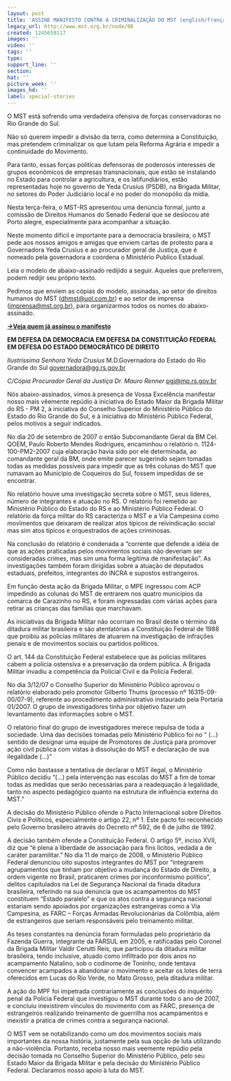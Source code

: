 ```yaml
---
layout: post
title: 'ASSINE MANIFESTO CONTRA A CRIMINALIZAÇÃO DO MST (english/français/español) '
legacy_url: http://www.mst.org.br/node/98
created: 1245659117
images: ''
video: ''
tags: ''
type: 
support_line: ''
section: 
hat: ''
picture_week: ''
images_hd: ''
label: special-stories
---
```

O MST está sofrendo uma verdadeira ofensiva de forças conservadoras no Rio Grande do Sul.

Não só querem impedir a divisão da terra, como determina a Constituição, mas pretendem criminalizar os que lutam pela Reforma Agrária e impedir a continuidade do Movimento.

Para tanto, essas forças politicas defensoras de poderosos interesses de grupos econômicos de empresas transnacionais, que estão se instalando no Estado para controlar a agricultura, e os latifundiários, estão representadas hoje no governo de Yeda Crusius (PSDB), na Brigada Militar,  no setores do Poder Judiciário local e no poder do monopólio da mídia.

Nesta terça-feira, o MST-RS apresentou uma denúncia formal, junto a comissão de Direitos Humanos do Senado Federal que se deslocou até Porto alegre, especialmente para acompanhar a situação.

Neste momento difícil e importante para a democracia brasileira, o MST pede aos nossos amigos e amigas que enviem cartas de protesto para a Governadora Yeda Crusius e ao procurador geral de Justiça, que é nomeado pela governadora e coordena o Ministério Publico Estadual.

Leia o modelo de abaixo-assinado redijido a seguir. Aqueles que preferirem, podem redijir seu próprio texto. 

Pedimos que enviem as cópias do modelo, assinadas, ao setor de direitos humanos do MST (dhmst@uol.com.br) e ao setor de imprensa (imprensa@mst.org.br), para organizarmos todos os nomes do abaixo-assinado.


<b><a href="http://www.mst.org.br/mst/pagina.php?cd=5544">->Veja quem já assinou o manifesto</a></b>


<b>EM DEFESA DA DEMOCRACIA
EM DEFESA DA CONSTITUIÇÃO FEDERAL
EM DEFESA DO ESTADO DEMOCRÁTICO DE DIREITO</b>

<i>Ilustríssima Senhora  Yeda Crusius</i>
M.D.Governadora do Estado do Rio Grande do Sul 
governadora@gg.rs.gov.br

<i>C/Cópia Procurador Geral da Justiça Dr. Mauro Renner</i>
pgj@mp.rs.gov.br

Nós abaixo-assinados, vimos à presença de Vossa Excelência manifestar nosso mais vêemente repúdio à iniciativa do Estado Maior da Brigada Militar do RS - PM 2, à iniciativa do Conselho Superior do Ministério Público do Estado do Rio Grande do Sul, e à iniciativa do Ministério Público Federal, pelos motivos a seguir indicados. 

No dia 20 de setembro de 2007 o então Subcomandante Geral da BM Cel. QOEM, Paulo Roberto Mendes Rodrigues, encaminhou o relatório n. 1124-100-PM2-2007 cuja elaboração havia sido por ele determinada, ao comandante geral da BM, onde emite parecer sugerindo sejam tomadas todas as medidas possíveis para impedir que as três colunas do MST que rumavam ao Município de Coqueiros do Sul, fossem impedidas de se encontrar. 

No relatório houve uma investigação secreta sobre o MST, seus líderes, número de integrantes e atuação no RS. O relatório foi remetido ao Ministério Público do Estado do RS e ao Ministério Público Federal. O relatório da força militar do RS caracteriza o MST e a Via Campesina como movimentos que deixaram de realizar atos típicos de reivindicação social mas sim atos típicos e orquestrados de ações criminosas. 

Na conclusão do relatório é condenada a “corrente que defende a idéia de que as ações praticadas pelos movimentos sociais não deveriam ser consideradas crimes, mas sim uma forma legítima de manifestação”. As investigações também foram dirigidas sobre a atuação de deputados estaduais, prefeitos, integrantes do INCRA e supostos estrangeiros.   

Em função desta ação da Brigada Militar, o MPE ingressou com ACP impedindo as colunas do MST de entrarem nos quatro municípios da comarca de Carazinho no RS, e foram ingressadas com várias ações para retirar as crianças das famílias que marchavam. 

As iniciativas da Brigada Militar não ocorriam no Brasil deste o término da ditadura militar brasileira e são atentatórias a Constituição Federal de 1988 que proibiu as policias militares de atuarem na investigação de infrações penais e de movimentos sociais ou partidos políticos. 

O art. 144 da Constituição Federal estabelece que às polícias militares cabem a polícia ostensiva e a preservação da ordem pública. A Brigada Militar invadiu a competência da Policial Civil e da Polícia Federal. 

No dia 3/12/07 o Conselho Superior do Ministério Público aprovou o relatório elaborado pelo promotor Gilberto Thums (processo nº 16315-09-00/07-9), referente ao procedimento administrativo instaurado pela Portaria 01/2007.  O grupo de investigadores tinha por objetivo fazer um levantamento das informações sobre o MST. 

O relatório final do grupo de investigadores merece repulsa de toda a sociedade. Uma das decisões tomadas pelo Ministério Público foi no “ (...) sentido de designar uma equipe de Promotores de Justiça para promover ação civil pública com vistas à dissolução do MST e declaração de sua ilegalidade (...)”  

Como não bastasse a tentativa de declarar o MST ilegal, o Ministério Público decidiu “(...) pela intervenção nas escolas do MST a fim de tomar todas as medidas que serão necessárias para a readequação à legalidade, tanto no aspecto pedagógico quanto na estrutura de influência externa do MST.” 

A decisão do Ministério Público ofende o Pacto Internacional sobre Direitos Civis e Políticos, especialmente o artigo 22, nº 1. Este pacto foi reconhecido pelo Governo brasileiro através do Decreto nº 592, de 6 de julho de 1992. 

A decisão também ofende a Constituição Federal. O artigo 5º, inciso XVII, diz que “é plena a liberdade de associação para fins lícitos, vedada a de caráter paramilitar.” No dia 11 de março de 2008, o Ministério Público Federal denunciou oito supostos integrantes do MST por “integrarem agrupamentos que tinham por objetivo a mudança do Estado de Direito, a ordem vigente no Brasil, praticarem crimes por inconformismo político”, delitos capitulados na Lei de Segurança Nacional da finada ditadura brasileira, referindo na sua denúncia que os acampamentos do MST constituem “Estado paralelo” e que os atos contra a segurança nacional estariam sendo apoiados por organizações estrangeiras como a Via Campesina, as FARC – Forças Armadas Revolucionárias da Colômbia, além de estrangeiros que seriam responsáveis pelo treinamento militar.  

As teses constantes na denúncia foram formuladas pelo proprietário da Fazenda Guerra, integrante da FARSUL em 2005, e ratificadas pelo Coronel da Brigada Militar Valdir Cerutti Reis, que participou da ditadura militar brasileira, tendo inclusive, atuado como infiltrado por dois anos no acampamento Natalino, sob o codinome de Toninho, onde tentava convencer acampados a abandonar o movimento e aceitar os lotes de terra oferecidos em Lucas do Rio Verde, no Mato Grosso, pela ditadura militar. 

A ação do MPF foi impetrada contrariamente as conclusões do inquérito penal da Polícia Federal que investigou o MST durante todo o ano de 2007, e concluiu inexistirem vínculos do movimento com as FARC, presença de estrangeiros realizando treinamento de guerrilha nos acampamentos e inexistir a pratica de crimes contra a segurança nacional.   

O MST vem se notabilizando como um dos movimentos sociais mais importantes da nossa história, justamente pela sua opção de luta utilizando a não-violência. Portanto, receba nosso mais veemente repúdio pela decisão tomada no Conselho Superior do Ministério Público, pelo seu Estado Maior da Brigada Militar e pela decisão do Ministério Público Federal. Declaramos nosso apoio à luta do MST.


